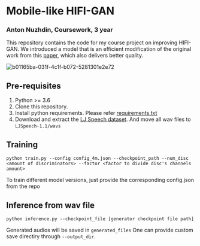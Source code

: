 # Mobile-like HIFI-GAN

### Anton Nuzhdin, Coursework, 3 year

This repository contains the code for my course project on improving HIFI-GAN. We introduced a model that is an efficient modification of the original work from this [paper](https://arxiv.org/abs/2010.05646), which also delivers better quality.

![b01165ba-031f-4c1f-b072-5281301e2e72](https://github.com/user-attachments/assets/4de87f97-5c31-4a9a-bda8-b60abf6e8fb8)


## Pre-requisites
1. Python >= 3.6
2. Clone this repository.
3. Install python requirements. Please refer [requirements.txt](requirements.txt)
4. Download and extract the [LJ Speech dataset](https://keithito.com/LJ-Speech-Dataset/).
And move all wav files to `LJSpeech-1.1/wavs`


## Training
```
python train.py --config config_4m.json --checkpoint_path --num_disc <amount of discriminators> --factor <factor to divide disc's channels amount>
```

To train different model versions, just provide the corresponding config.json from the repo

## Inference from wav file

```
python inference.py --checkpoint_file [generator checkpoint file path]
```
Generated audios will be saved in `generated_files` 
One can provide custom save directiry through `--output_dir`.
